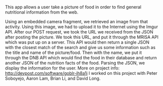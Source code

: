 This app allows a user take a picture of food in order to find general nutritional information from the web.

Using an embedded camera fragment, we retrieved an image from that activity. Using this image, we had to upload it to the Internet using the Imgur API. After our POST request, we took the URL we received from the JSON after posting the picture. We took this URL, and put it through the MRISA API which was put up on a server. This API would then return a single JSON with the closest match of the search and give us some information such as the title and name of the picture/food. Then with the name, we put it through the DNB API which would find the food in their database and return another JSON of the nutrition facts of the food. Parsing the JSON, we display the information for the user.
More on project info: http://devpost.com/software/goblr-ih8a1j
I worked on this project with Peter Soboyejo, Aaron Lam, Brian Li, and David Long. 
